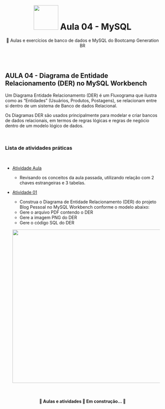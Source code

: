 <h1 align="center">
 <img src="https://i.gifer.com/origin/4c/4ced19632c5a410e3319d159e160bb30.gif" width="80"> Aula 04 - MySQL
</h1>

<p align="center"> 📁 Aulas e exercícios de banco de dados e MySQL do Bootcamp Generation BR </p>
<br>
<br>


<h2> AULA 04 - Diagrama de Entidade Relacionamento (DER) no MySQL Workbench</h2>

Um Diagrama Entidade Relacionamento (DER) é um Fluxograma que ilustra como as “Entidades” (Usuários, Produtos, Postagens), se relacionam entre si dentro de um sistema de Banco de dados Relacional.

Os Diagramas DER são usados principalmente para modelar e criar bancos de dados relacionais, em termos de regras lógicas e regras de negócio dentro de um modelo lógico de dados.

<br>

<h3> Lista de atividades práticas </h3>
<br>
<!--ts-->
   
   * [Atividade Aula](https://github.com/JonathanBrasil/Aulas-MySQL/blob/main/Aula%2004/Aula%2004.sql)
      * Revisando os conceitos da aula passada, utilizando relação com 2 chaves estrangeiras e 3 tabelas. 
          
   * [Atividade 01](https://github.com/JonathanBrasil/Aulas-MySQL/tree/main/Aula%2004/Atividade%2001)
 	 * Construa o Diagrama de Entidade Relacionamento (DER) do projeto Blog Pessoal no MySQL Workbench conforme o modelo abaixo:
 	 - Gere o arquivo PDF contendo o DER
	 - Gere a imagem PNG do DER
	 - Gere o código SQL do DER
 	 
	 <p  align="center"> <img src="https://i.ibb.co/4R21ZNq/modelo.png"  width="500"> </p>
 
<!--te-->
<br>

<h4 align="center"> 
	🚧  Aulas e atividades 🚀 Em construção...  🚧
</h4>
